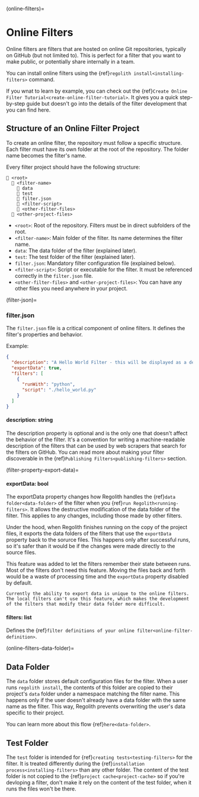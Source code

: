 (online-filters)=
# Online Filters

Online filters are filters that are hosted on online Git repositories, typically on GitHub (but not limited to). This is perfect for a filter that you want to make public, or potentially share internally in a team.

You can install online filters using the {ref}`regolith install<installing-filters>` command.

If you wnat to learn by example, you can check out the {ref}`Create Online Filter Tutorial<create-online-filter-tutorial>`. It gives you a quick step-by-step guide but doesn't go into the details of the filter development that you can find here.

## Structure of an Online Filter Project
To create an online filter, the repository must follow a specific structure. Each filter must have its own folder at the root of the repository. The folder name becomes the filter's name.

Every filter project should have the following structure:
```text
📂 <root>
  📂 <filter-name>
    📂 data
    📂 test
    📄 filter.json
    📄 <filter-script>
    📄 <other-filter-files>
  📄 <other-project-files>
```

- `<root>`: Root of the repository. Filters must be in direct subfolders of the root.
- `<filter-name>`: Main folder of the filter. Its name determines the filter name.
- `data`: The data folder of the filter (explained later).
- `test`: The test folder of the filter (explained later).
- `filter.json`: Mandatory filter configuration file (explained below).
- `<filter-script>`: Script or executable for the filter. It must be referenced correctly in the `filter.json` file.
- `<other-filter-files>` and `<other-project-files>`: You can have any other files you need anywhere in your project.

(filter-json)=
### filter.json
The `filter.json` file is a critical component of online filters. It defines the filter's properties and behavior.

Example:
```json
{
  "description": "A Hello World Filter - this will be displayed as a description on website pages.",
  "exportData": true,
  "filters": [
    {
      "runWith": "python",
      "script": "./hello_world.py"
    }
  ]
}
```

#### description: string
The description property is optional and is the only one that doesn't affect the behavior of the filter. It's a convention for writing a machine-readable description of the filters that can be used by web scrapers that search for the filters on GitHub. You can read more about making your filter discoverable in the {ref}`Publishing Filters<publishing-filters>` section.

(filter-property-export-data)=
#### exportData: bool
The exportData property changes how Regolith handles the {ref}`data folder<data-folder>` of the filter when you {ref}`run Regolith<running-filters>`. It allows the destructive modification of the data folder of the filter. This applies to any changes, including those made by other filters.

Under the hood, when Regolith finishes running on the copy of the project files, it exports the data folders of the filters that use the `exportData` property back to the sorurce files. This happens only after successful runs, so it's safer than it would be if the changes were made directly to the source files.

This feature was added to let the filters remember their state between runs. Most of the filters don't need this feature. Moving the files back and forth would be a waste of processing time and the `exportData` property disabled by default.

```{warning}
Currently the ability to export data is unique to the online filters. The local filters can't use this feature, which makes the development of the filters that modify their data folder more difficult.
```

#### filters: list
Defines the {ref}`filter definitions of your online filter<online-filter-definition>`.

(online-filters-data-folder)=
## Data Folder
The `data` folder stores default configuration files for the filter. When a user runs `regolith install`, the contents of this folder are copied to their project's `data` folder under a namespace matching the filter name. This happens only if the user doesn't already have a data folder with the same name as the filter. This way, Regolith prevents overwriting the user's data specific to their project.

You can learn more about this flow {ref}`here<data-folder>`.

## Test Folder
The `test` folder is intended for {ref}`creating tests<testing-filters>` for the filter. It is treated differently during the {ref}`installation process<installing-filters>` than any other folder. The content of the test folder is not copied to the {ref}`project cache<project-cache>` so if you're devloping a filter, don't make it rely on the content of the test folder, when it runs the files won't be there.
